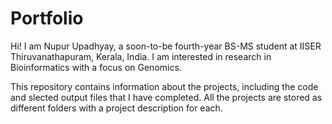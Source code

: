 # Portfolio
Hi! I am Nupur Upadhyay, a soon-to-be fourth-year BS-MS student at IISER Thiruvanathapuram, Kerala, India. I am interested in research in Bioinformatics with a focus on Genomics.
<p>This repository contains information about the projects, including the code and slected output files that I have completed. All the projects are stored as different folders with a project description for each.</p>
